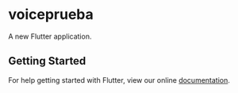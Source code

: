 # voiceprueba

A new Flutter application.

## Getting Started

For help getting started with Flutter, view our online
[documentation](https://flutter.io/).
